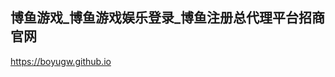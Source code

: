 ## 博鱼游戏_博鱼游戏娱乐登录_博鱼注册总代理平台招商官网

<https://boyugw.github.io>

<!--
**boyugw/boyugw** is a ✨ _special_ ✨ repository because its `README.md` (this file) appears on your GitHub profile.

Here are some ideas to get you started:

- 🔭 I’m currently working on ...
- 🌱 I’m currently learning ...
- 👯 I’m looking to collaborate on ...
- 🤔 I’m looking for help with ...
- 💬 Ask me about ...
- 📫 How to reach me: ...
- 😄 Pronouns: ...
- ⚡ Fun fact: ...
-->
